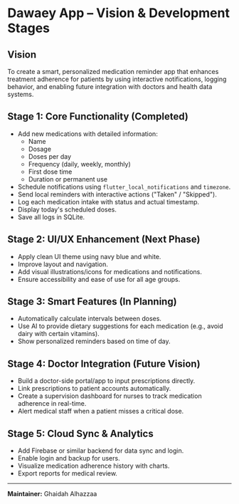 # Dawaey App – Vision & Development Stages

## Vision
To create a smart, personalized medication reminder app that enhances treatment adherence for patients by using interactive notifications, logging behavior, and enabling future integration with doctors and health data systems.

## Stage 1: Core Functionality (Completed)
- Add new medications with detailed information:
  - Name
  - Dosage
  - Doses per day
  - Frequency (daily, weekly, monthly)
  - First dose time
  - Duration or permanent use
- Schedule notifications using `flutter_local_notifications` and `timezone`.
- Send local reminders with interactive actions ("Taken" / "Skipped").
- Log each medication intake with status and actual timestamp.
- Display today's scheduled doses.
- Save all logs in SQLite.

## Stage 2: UI/UX Enhancement (Next Phase)
- Apply clean UI theme using navy blue and white.
- Improve layout and navigation.
- Add visual illustrations/icons for medications and notifications.
- Ensure accessibility and ease of use for all age groups.

## Stage 3: Smart Features (In Planning)
- Automatically calculate intervals between doses.
- Use AI to provide dietary suggestions for each medication (e.g., avoid dairy with certain vitamins).
- Show personalized reminders based on time of day.

## Stage 4: Doctor Integration (Future Vision)
- Build a doctor-side portal/app to input prescriptions directly.
- Link prescriptions to patient accounts automatically.
- Create a supervision dashboard for nurses to track medication adherence in real-time.
- Alert medical staff when a patient misses a critical dose.

## Stage 5: Cloud Sync & Analytics
- Add Firebase or similar backend for data sync and login.
- Enable login and backup for users.
- Visualize medication adherence history with charts.
- Export reports for medical review.

---



**Maintainer:** Ghaidah Alhazzaa
